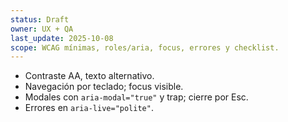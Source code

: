 ```yaml
---
status: Draft
owner: UX + QA
last_update: 2025-10-08
scope: WCAG mínimas, roles/aria, focus, errores y checklist.
---
```


- Contraste AA, texto alternativo.
- Navegación por teclado; focus visible.
- Modales con `aria-modal="true"` y trap; cierre por Esc.
- Errores en `aria-live="polite"`.
